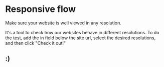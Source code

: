 # Responsive flow #

Make sure your website is well viewed in any resolution.

It's a tool to check how our websites behave in different resolutions. To do the test, add the in field below the site url, select the desired resolutions, and then click "Check it out!"

## :)